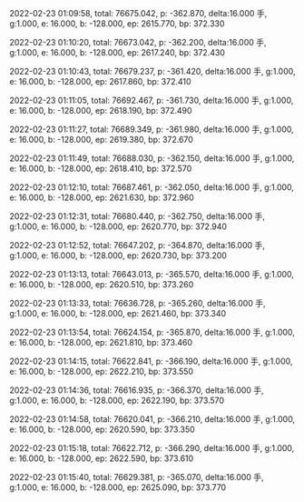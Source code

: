 2022-02-23 01:09:58, total: 76675.042, p: -362.870, delta:16.000 手, g:1.000, e: 16.000, b: -128.000, ep: 2615.770, bp: 372.330

2022-02-23 01:10:20, total: 76673.042, p: -362.200, delta:16.000 手, g:1.000, e: 16.000, b: -128.000, ep: 2617.240, bp: 372.430

2022-02-23 01:10:43, total: 76679.237, p: -361.420, delta:16.000 手, g:1.000, e: 16.000, b: -128.000, ep: 2617.860, bp: 372.410

2022-02-23 01:11:05, total: 76692.467, p: -361.730, delta:16.000 手, g:1.000, e: 16.000, b: -128.000, ep: 2618.190, bp: 372.490

2022-02-23 01:11:27, total: 76689.349, p: -361.980, delta:16.000 手, g:1.000, e: 16.000, b: -128.000, ep: 2619.380, bp: 372.670

2022-02-23 01:11:49, total: 76688.030, p: -362.150, delta:16.000 手, g:1.000, e: 16.000, b: -128.000, ep: 2618.410, bp: 372.570

2022-02-23 01:12:10, total: 76687.461, p: -362.050, delta:16.000 手, g:1.000, e: 16.000, b: -128.000, ep: 2621.630, bp: 372.960

2022-02-23 01:12:31, total: 76680.440, p: -362.750, delta:16.000 手, g:1.000, e: 16.000, b: -128.000, ep: 2620.770, bp: 372.940

2022-02-23 01:12:52, total: 76647.202, p: -364.870, delta:16.000 手, g:1.000, e: 16.000, b: -128.000, ep: 2620.730, bp: 373.200

2022-02-23 01:13:13, total: 76643.013, p: -365.570, delta:16.000 手, g:1.000, e: 16.000, b: -128.000, ep: 2620.510, bp: 373.260

2022-02-23 01:13:33, total: 76636.728, p: -365.260, delta:16.000 手, g:1.000, e: 16.000, b: -128.000, ep: 2621.460, bp: 373.340

2022-02-23 01:13:54, total: 76624.154, p: -365.870, delta:16.000 手, g:1.000, e: 16.000, b: -128.000, ep: 2621.810, bp: 373.460

2022-02-23 01:14:15, total: 76622.841, p: -366.190, delta:16.000 手, g:1.000, e: 16.000, b: -128.000, ep: 2622.210, bp: 373.550

2022-02-23 01:14:36, total: 76616.935, p: -366.370, delta:16.000 手, g:1.000, e: 16.000, b: -128.000, ep: 2622.190, bp: 373.570

2022-02-23 01:14:58, total: 76620.041, p: -366.210, delta:16.000 手, g:1.000, e: 16.000, b: -128.000, ep: 2620.590, bp: 373.350

2022-02-23 01:15:18, total: 76622.712, p: -366.290, delta:16.000 手, g:1.000, e: 16.000, b: -128.000, ep: 2622.590, bp: 373.610

2022-02-23 01:15:40, total: 76629.381, p: -365.070, delta:16.000 手, g:1.000, e: 16.000, b: -128.000, ep: 2625.090, bp: 373.770